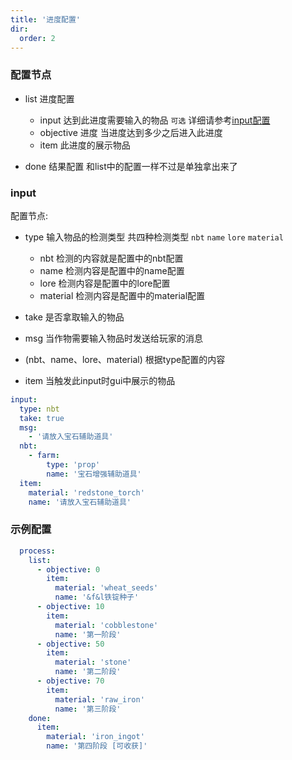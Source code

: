 ```yaml
---
title: '进度配置'
dir:
  order: 2
---
```


### 配置节点

- list 进度配置
  - input 达到此进度需要输入的物品 `可选` 详细请参考[input配置](#input)
  - objective 进度 当进度达到多少之后进入此进度
  - item 此进度的展示物品

- done 结果配置 和list中的配置一样不过是单独拿出来了

### input
配置节点:
- type 输入物品的检测类型 共四种检测类型 `nbt` `name` `lore` `material`
    - nbt
       检测的内容就是配置中的nbt配置
    - name
       检测内容是配置中的name配置
    - lore
       检测内容是配置中的lore配置
    - material 
       检测内容是配置中的material配置

- take 是否拿取输入的物品
- msg 当作物需要输入物品时发送给玩家的消息
- (nbt、name、lore、material) 根据type配置的内容
- item 当触发此input时gui中展示的物品


``` yaml
input:
  type: nbt
  take: true
  msg:
    - '请放入宝石辅助道具'
  nbt:
    - farm:
        type: 'prop'
        name: '宝石增强辅助道具'
  item:
    material: 'redstone_torch'
    name: '请放入宝石辅助道具'
```


### 示例配置

``` yaml
  process:
    list:
      - objective: 0
        item:
          material: 'wheat_seeds'
          name: '&f&l铁锭种子'
      - objective: 10
        item:
          material: 'cobblestone'
          name: '第一阶段'
      - objective: 50
        item:
          material: 'stone'
          name: '第二阶段'
      - objective: 70
        item:
          material: 'raw_iron'
          name: '第三阶段'
    done:
      item:
        material: 'iron_ingot'
        name: '第四阶段 [可收获]'

```
